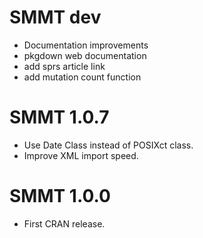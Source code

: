 # SMMT dev

* Documentation improvements
* pkgdown web documentation
* add sprs article link
* add mutation count function

# SMMT 1.0.7

* Use Date Class instead of POSIXct class.
* Improve XML import speed.

# SMMT 1.0.0

* First CRAN release.

